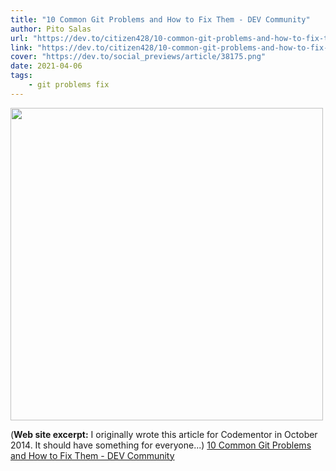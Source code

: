 ```yaml
---
title: "10 Common Git Problems and How to Fix Them - DEV Community"
author: Pito Salas
url: "https://dev.to/citizen428/10-common-git-problems-and-how-to-fix-them-234o" 
link: "https://dev.to/citizen428/10-common-git-problems-and-how-to-fix-them-234o" 
cover: "https://dev.to/social_previews/article/38175.png" 
date: 2021-04-06
tags:
    - git problems fix
---
```

<img src=https://dev.to/social_previews/article/38175.png width="500">



(**Web site excerpt:** I originally wrote this article for Codementor in October 2014. It should have something for everyone...) 
[10 Common Git Problems and How to Fix Them - DEV Community](https://dev.to/citizen428/10-common-git-problems-and-how-to-fix-them-234o)

